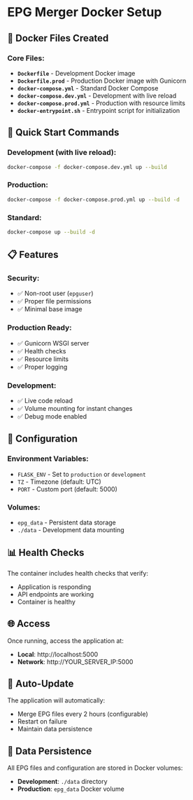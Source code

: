 # EPG Merger Docker Setup

## 🐳 Docker Files Created

### Core Files:

- **`Dockerfile`** - Development Docker image
- **`Dockerfile.prod`** - Production Docker image with Gunicorn
- **`docker-compose.yml`** - Standard Docker Compose
- **`docker-compose.dev.yml`** - Development with live reload
- **`docker-compose.prod.yml`** - Production with resource limits
- **`docker-entrypoint.sh`** - Entrypoint script for initialization

## 🚀 Quick Start Commands

### Development (with live reload):

```bash
docker-compose -f docker-compose.dev.yml up --build
```

### Production:

```bash
docker-compose -f docker-compose.prod.yml up --build -d
```

### Standard:

```bash
docker-compose up --build -d
```

## 📋 Features

### Security:

- ✅ Non-root user (`epguser`)
- ✅ Proper file permissions
- ✅ Minimal base image

### Production Ready:

- ✅ Gunicorn WSGI server
- ✅ Health checks
- ✅ Resource limits
- ✅ Proper logging

### Development:

- ✅ Live code reload
- ✅ Volume mounting for instant changes
- ✅ Debug mode enabled

## 🔧 Configuration

### Environment Variables:

- `FLASK_ENV` - Set to `production` or `development`
- `TZ` - Timezone (default: UTC)
- `PORT` - Custom port (default: 5000)

### Volumes:

- `epg_data` - Persistent data storage
- `./data` - Development data mounting

## 📊 Health Checks

The container includes health checks that verify:

- Application is responding
- API endpoints are working
- Container is healthy

## 🌐 Access

Once running, access the application at:

- **Local**: http://localhost:5000
- **Network**: http://YOUR_SERVER_IP:5000

## 🔄 Auto-Update

The application will automatically:

- Merge EPG files every 2 hours (configurable)
- Restart on failure
- Maintain data persistence

## 📁 Data Persistence

All EPG files and configuration are stored in Docker volumes:

- **Development**: `./data` directory
- **Production**: `epg_data` Docker volume
